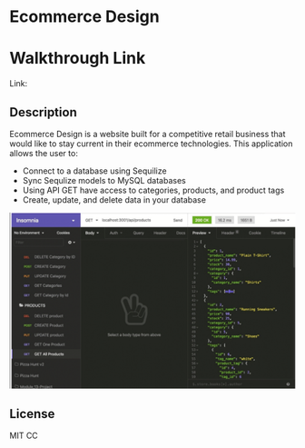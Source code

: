 # Ecommerce Design

# Walkthrough Link
Link:

## Description

Ecommerce Design is a website built for a competitive retail business that would like to stay current in their ecommerce technologies. This application allows the user to:

* Connect to a database using Sequilize
* Sync Sequlize models to MySQL databases
* Using API GET have access to categories, products, and product tags
* Create, update, and delete data in your database 

![Screenshot of the page](./Develop/db/screenshot.png)

## License

MIT CC 